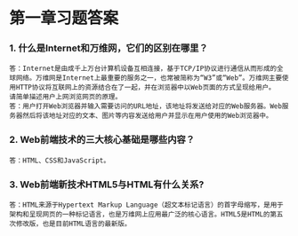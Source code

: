 # 第一章习题答案

### 1. 什么是Internet和万维网，它们的区别在哪里？

````
答：Internet是由成千上万台计算机设备互相连接，基于TCP/IP协议进行通信从而形成的全球网络。万维网是Internet上最重要的服务之一，也常被简称为“W3”或“Web”。万维网主要使用HTTP协议将互联网上的资源结合在了一起，并在浏览器中以Web页面的方式呈现给用户。
请简单描述用户上网浏览网页的原理。
答：用户打开Web浏览器并输入需要访问的URL地址，该地址将发送给对应的Web服务器。Web服务器然后将该地址对应的文本、图片等内容发送给用户并显示在用户使用的Web浏览器中。
````

### 2. Web前端技术的三大核心基础是哪些内容？

````
答：HTML、CSS和JavaScript。
````

### 3. Web前端新技术HTML5与HTML有什么关系?

````
答：HTML来源于Hypertext Markup Language（超文本标记语言）的首字母缩写，是用于架构和呈现网页的一种标记语言，也是万维网上应用最广泛的核心语言。HTML5是HTML的第五次修改版，也是目前HTML语言的最新版。
````

